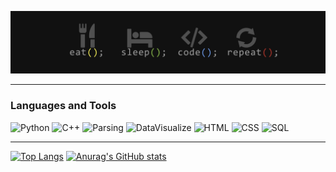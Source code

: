 ![Header](https://github.com/FR13NDS2020/FR13NDS2020/blob/main/assets/header.png)
_____
### Languages and Tools
![Python](https://img.shields.io/badge/-Python-111111?style=for-the-badge&logo=Python)
![C++](https://img.shields.io/badge/-C++-111111?style=for-the-badge&logo=C%2b%2b)
![Parsing](https://img.shields.io/badge/-Parsing-111111?style=for-the-badge)
![DataVisualize](https://img.shields.io/badge/-DataVisualize-111111?style=for-the-badge)
![HTML](https://img.shields.io/badge/-HTML-111111?style=for-the-badge&logo=HTML)
![CSS](https://img.shields.io/badge/-CSS-111111?style=for-the-badge&logo=CSS)
![SQL](https://img.shields.io/badge/-SQL-111111?style=for-the-badge&logo=SQL)


____
[![Top Langs](https://github-readme-stats.vercel.app/api/top-langs/?username=FR13NDS2020&theme=dark)](https://github.com/anuraghazra/github-readme-stats)
[![Anurag's GitHub stats](https://github-readme-stats.vercel.app/api?username=FR13NDS2020&show_icons=true&theme=dark)](https://github.com/anuraghazra/github-readme-stats)
